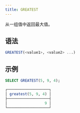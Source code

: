 ```yaml
---
title: GREATEST
---
```


从一组值中返回最大值。

## 语法

```sql
GREATEST(<value1>, <value2> ...)
```

## 示例

```sql
SELECT GREATEST(5, 9, 4);

┌───────────────────┐
│ greatest(5, 9, 4) │
├───────────────────┤
│                 9 │
└───────────────────┘
```